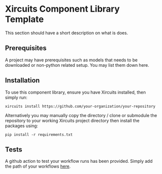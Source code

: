 # Xircuits Component Library Template

This section should have a short description on what is does.

## Prerequisites

A project may have prerequisites such as models that needs to be downloaded or non-python related setup. You may list them down here.

## Installation

To use this component library, ensure you have Xircuits installed, then simply run:

```
xircuits install https://github.com/your-organization/your-repository
```

Alternatively you may manually copy the directory / clone or submodule the repository to your working Xircuits project directory then install the packages using:

```
pip install -r requirements.txt
```

## Tests
A github action to test your workflow runs has been provided. Simply add the path of your workflows [here](.github/workflows/run-workflow-tests.yml#L11).